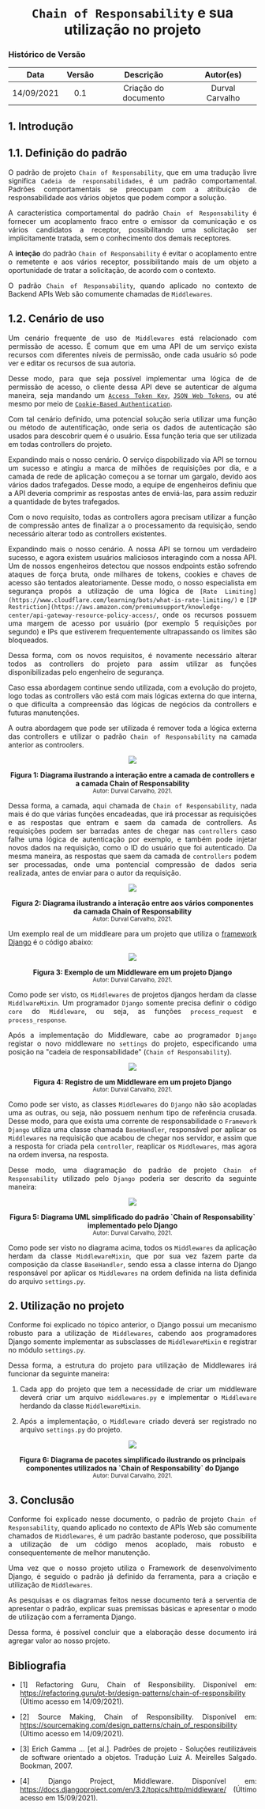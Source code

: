 # <center> `Chain of Responsability` e sua utilização no projeto

### Histórico de Versão
|    Data    | Versão | Descrição            | Autor(es)       |
| :--------: | :----: | :------------------: | :-------------: |
| 14/09/2021 |  0.1   | Criação do documento | Durval Carvalho |


<div align="justify">

## 1. Introdução

## 1.1. Definição do padrão

O padrão de projeto `Chain of Responsability`, que em uma tradução livre significa `Cadeia de responsabilidades`, é um padrão comportamental. Padrões comportamentais se preocupam com a atribuição de responsabilidade aos vários objetos que podem compor a solução.

A característica comportamental do padrão `Chain of Responsability` é fornecer um acoplamento fraco entre o emissor da comunicação e os vários candidatos a receptor, possibilitando uma solicitação ser implicitamente tratada, sem o conhecimento dos demais receptores.

A **inteção** do padrão `Chain of Responsability` é evitar o acoplamento entre o remetente e aos vários receptor, possibilitando mais de um objeto a oportunidade de tratar a solicitação, de acordo com o contexto.

O padrão `Chain of Responsability`, quando aplicado no contexto de Backend APIs Web são comumente chamadas de `Middlewares`.

## 1.2. Cenário de uso

Um cenário frequente de uso de `Middlewares` está relacionado com permissão de acesso. É comum que em uma API de um serviço exista recursos com diferentes níveis de permissão, onde cada usuário só pode ver e editar os recursos de sua autoria.

Desse modo, para que seja possível implementar uma lógica de de permissão de acesso, o cliente dessa API deve se autenticar de alguma maneira, seja mandando um [`Access Token Key`](https://auth0.com/docs/security/tokens/access-tokens), [`JSON Web Tokens`](https://auth0.com/docs/security/tokens/json-web-tokens), ou até mesmo por meio de [`Cookie-Based Authentication`](https://auth0.com/docs/users/cookies).

Com tal cenário definido, uma potencial solução seria utilizar uma função ou método de autentificação, onde seria os dados de autenticação são usados para descobrir quem é o usuário. Essa função teria que ser utilizada em todas controllers do projeto.

Expandindo mais o nosso cenário. O serviço dispobilizado via API se tornou um sucesso e atingiu a marca de milhões de requisições por dia, e a camada de rede de aplicação começou a se tornar um gargalo, devido aos vários dados trafegados. Desse modo, a equipe de engenheiros definiu que a API deveria comprimir as respostas antes de enviá-las, para assim reduzir a quantidade de bytes trafegados.

Com o novo requisito, todas as controllers agora precisam utilizar a função de compressão antes de finalizar a o processamento da requisição, sendo necessário alterar todo as controllers existentes.

Expandindo mais o nosso cenário. A nossa API se tornou um verdadeiro sucesso, e agora existem usuários maliciosos interagindo com a nossa API. Um de nossos engenheiros detectou que nossos endpoints estão sofrendo ataques de força bruta, onde milhares de tokens, cookies e chaves de acesso são tentados aleatoriamente. Desse modo, o nosso especialista em segurança propós a utilização de uma lógica de `[Rate Limiting](https://www.cloudflare.com/learning/bots/what-is-rate-limiting/)` e `[IP Restriction](https://aws.amazon.com/premiumsupport/knowledge-center/api-gateway-resource-policy-access/`, onde os recursos possuem uma margem de acesso por usuário (por exemplo 5 requisições por segundo) e IPs que estiverem frequentemente ultrapassando os limites são bloqueados.

Dessa forma, com os novos requisitos, é novamente necessário alterar todos as controllers do projeto para assim utilizar as funções disponibilizadas pelo engenheiro de segurança.

Caso essa abordagem continue sendo utilizada, com a evolução do projeto, logo todas as controllers vão está com mais lógicas externa do que interna, o que dificulta a compreensão das lógicas de negócios da controllers e futuras manutenções.

A outra abordagem que pode ser utilizada é remover toda a lógica externa das controllers e utilizar o padrão `Chain of Responsability` na camada anterior as controolers.

<p align='center'>
    <img src='https://raw.githubusercontent.com/UnBArqDsw2021-1/2021.1_G01_Animalesco_docs/main/docs/assets/pages/patterns/chain-of-responsability/camadas.png'>
    <figcaption align='center'>
        <b>Figura 1: Diagrama ilustrando a interação entre a camada de controllers e a camada Chain of Responsability</b>
        <br>
        <small>Autor: Durval Carvalho, 2021.</small>
    </figcaption>
</p>

Dessa forma, a camada, aqui chamada de `Chain of Responsability`, nada mais é do que várias funções encadeadas, que irá processar as requisições e as respostas que entram e saem da camada de controllers. As requisições podem ser barradas antes de chegar nas `controllers` caso falhe uma lógica de autenticação por exemplo, e também pode injetar novos dados na requisição, como o ID do usuário que foi autenticado. Da mesma maneira, as respostas que saem da camada de `controllers` podem ser processadas, onde uma pontencial compressão de dados seria realizada, antes de enviar para o autor da requisição.

<p align='center'>
    <img src='https://raw.githubusercontent.com/UnBArqDsw2021-1/2021.1_G01_Animalesco_docs/main/docs/assets/pages/patterns/chain-of-responsability/internal-chain.png'>
    <figcaption align='center'>
        <b>Figura 2: Diagrama ilustrando a interação entre aos vários componentes da camada Chain of Responsability</b>
        <br>
        <small>Autor: Durval Carvalho, 2021.</small>
    </figcaption>
</p>

Um exemplo real de um middleare para um projeto que utiliza o [framework Django](https://www.djangoproject.com/) é o código abaixo:

<p align='center'>
    <img src='https://raw.githubusercontent.com/UnBArqDsw2021-1/2021.1_G01_Animalesco_docs/main/docs/assets/pages/patterns/chain-of-responsability/middleware_example.png'>
    <figcaption align='center'>
        <b>Figura 3: Exemplo de um Middleware em um projeto Django</b>
        <br>
        <small>Autor: Durval Carvalho, 2021.</small>
    </figcaption>
</p>

Como pode ser visto, os `Middlewares` de projetos djangos herdam da classe `MiddlwareMixin`. Um programador `Django` somente precisa definir o código `core` do `Middleware`, ou seja, as funções `process_request` e `process_response`.

Após a implementação do Middleware, cabe ao programador `Django` registar o novo middleware no `settings` do projeto, especificando uma posição na "cadeia de responsabilidade" (`Chain of Responsability`).

<p align='center'>
    <img src='https://raw.githubusercontent.com/UnBArqDsw2021-1/2021.1_G01_Animalesco_docs/main/docs/assets/pages/patterns/chain-of-responsability/middleware_settings.png'>
    <figcaption align='center'>
        <b>Figura 4: Registro de um Middleware em um projeto Django</b>
        <br>
        <small>Autor: Durval Carvalho, 2021.</small>
    </figcaption>
</p>

Como pode ser visto, as classes `Middlewares` do `Django` não são acopladas uma as outras, ou seja, não possuem nenhum tipo de referência crusada. Desse modo, para que exista uma corrente de responsabilidade o `Framework Django` utiliza uma classe chamada `BaseHandler`, responsável por aplicar os `Middlewares` na requisição que acabou de chegar nos servidor, e assim que a resposta for criada pela `controller`, reaplicar os `Middlewares`, mas agora na ordem inversa, na resposta.

Desse modo, uma diagramação do padrão de projeto `Chain of Responsability` utilizado pelo `Django` poderia ser descrito da seguinte maneira:

<p align='center'>
    <img src='https://raw.githubusercontent.com/UnBArqDsw2021-1/2021.1_G01_Animalesco_docs/main/docs/assets/pages/patterns/chain-of-responsability/django-uml-chain-of-responsability.jpg'>
    <figcaption align='center'>
        <b>Figura 5: Diagrama UML simplificado do padrão `Chain of Responsability` implementado pelo Django</b>
        <br>
        <small>Autor: Durval Carvalho, 2021.</small>
    </figcaption>
</p>

Como pode ser visto no diagrama acima, todos os `Middlewares` da aplicação herdam da classe `MiddlewareMixin`, que por sua vez fazem parte da composição da classe `BaseHandler`, sendo essa a classe interna do Django responsável por aplicar os `Middlewares` na ordem definida na lista definida do arquivo `settings.py`.

## 2. Utilização no projeto

Conforme foi explicado no tópico anterior, o Django possui um mecanismo robusto para a utilização de `Middlewares`, cabendo aos programadores Django somente implementar as subsclasses de `MiddlewareMixin` e registrar no módulo `settings.py`.

Dessa forma, a estrutura do projeto para utilização de Middlewares irá funcionar da seguinte maneira:

1. Cada app do projeto que tem a necessidade de criar um middleware deverá criar um arquivo `middlewares.py` e implementar o `Middleware` herdando da classe `MiddlewareMixin`.

2. Após a implementação, o `Middleware` criado deverá ser registrado no arquivo `settings.py` do projeto.


<p align='center'>
    <img src='https://raw.githubusercontent.com/UnBArqDsw2021-1/2021.1_G01_Animalesco_docs/main/docs/assets/pages/patterns/chain-of-responsability/django-middleware-packages.jpg'>
    <figcaption align='center'>
        <b>Figura 6: Diagrama de pacotes simplificado ilustrando os principais componentes utilizados na `Chain of Responsability` do Django</b>
        <br>
        <small>Autor: Durval Carvalho, 2021.</small>
    </figcaption>
</p>

## 3. Conclusão

Conforme foi explicado nesse documento, o padrão de projeto `Chain of Responsability`, quando aplicado no contexto de APIs Web são comumente chamados de `Middlewares`, é um padrão bastante poderoso, que possibilita a utilização de um código menos acoplado, mais robusto e consequentemente de melhor manutenção.

Uma vez que o nosso projeto utiliza o Framework de desenvolvimento Django, é seguido o padrão já definido da ferramenta, para a criação e utilização de `Middlewares`.

As pesquisas e os diagramas feitos nesse documento terá a serventia de apresentar o padrão, explicar suas premissas básicas e apresentar o modo de utilização com a ferramenta Django.

Dessa forma, é possível concluir que a elaboração desse documento irá agregar valor ao nosso projeto.

## Bibliografia

- [1] Refactoring Guru, Chain of Responsibility. Disponível em: https://refactoring.guru/pt-br/design-patterns/chain-of-responsibility (Último acesso em 14/09/2021).

- [2] Source Making, Chain of Responsibility. Disponível em: https://sourcemaking.com/design_patterns/chain_of_responsibility (Último acesso em 14/09/2021).

- [3] Erich Gamma ... [et al.]. Padrões de projeto - Soluções reutilizáveis de software
orientado a objetos. Tradução Luiz A. Meirelles Salgado. Bookman, 2007.

- [4] Django Project, Middleware. Disponível em: https://docs.djangoproject.com/en/3.2/topics/http/middleware/ (Último acesso em 15/09/2021).

</div>
